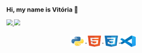 ### Hi, my name is Vitória :wave:

<div align="center" style="display: inline">
    <a href="https://github.com/CoralineVi">
        <img height="167em" src="https://github-readme-stats.vercel.app/api?username=CoralineVi&show_icons=true&theme=shades-of-purple&include_all_commits=true&count_private=true"/>
        <img height="167em" src="https://github-readme-stats.vercel.app/api/top-langs/?username=CoralineVi&langs_count=20&theme=shades-of-purple&layout=compact"/>
</div>

<div align="center" style="display: inline_block; margin-top: .5em"><br>
    <img align="center" alt="Python" height="30" width="40" src="https://raw.githubusercontent.com/devicons/devicon/master/icons/python/python-original.svg">
    <img align="center" alt="HTML" height="30" width="40" src="https://raw.githubusercontent.com/devicons/devicon/master/icons/html5/html5-original.svg">
    <img align="center" alt="CSS" height="30" width="40" src="https://raw.githubusercontent.com/devicons/devicon/master/icons/css3/css3-original.svg">
    <img align="center" alt="VsCode" height="30" width="40" src="https://github.com/devicons/devicon/blob/master/icons/vscode/vscode-original.svg">
</div>
